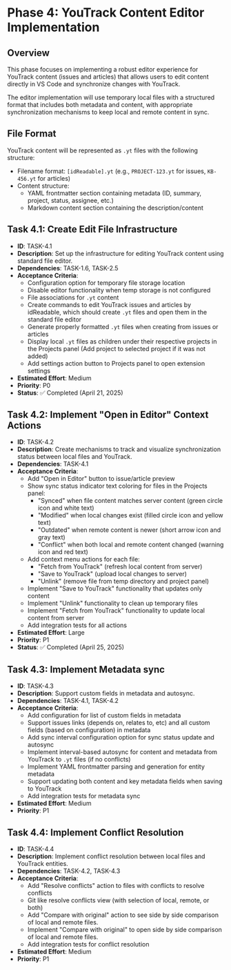 # Phase 4: YouTrack Content Editor Implementation

## Overview
This phase focuses on implementing a robust editor experience for YouTrack content (issues and articles) that allows users to edit content directly in VS Code and synchronize changes with YouTrack.

The editor implementation will use temporary local files with a structured format that includes both metadata and content, with appropriate synchronization mechanisms to keep local and remote content in sync.

## File Format
YouTrack content will be represented as `.yt` files with the following structure:
- Filename format: `[idReadable].yt` (e.g., `PROJECT-123.yt` for issues, `KB-456.yt` for articles)
- Content structure:
  - YAML frontmatter section containing metadata (ID, summary, project, status, assignee, etc.)
  - Markdown content section containing the description/content

## Task 4.1: Create Edit File Infrastructure
- **ID**: TASK-4.1
- **Description**: Set up the infrastructure for editing YouTrack content using standard file editor.
- **Dependencies**: TASK-1.6, TASK-2.5
- **Acceptance Criteria**:
  - Configuration option for temporary file storage location
  - Disable editor functionality when temp storage is not configured
  - File associations for `.yt` content
  - Create commands to edit YouTrack issues and articles by idReadable, which should create `.yt` files and open them in the standard file editor
  - Generate properly formatted `.yt` files when creating from issues or articles
  - Display local `.yt` files as children under their respective projects in the Projects panel (Add project to selected project if it was not added)
  - Add settings action button to Projects panel to open extension settings
- **Estimated Effort**: Medium
- **Priority**: P0
- **Status**: ✅ Completed (April 21, 2025)

## Task 4.2: Implement "Open in Editor" Context Actions
- **ID**: TASK-4.2
- **Description**: Create mechanisms to track and visualize synchronization status between local files and YouTrack.
- **Dependencies**: TASK-4.1
- **Acceptance Criteria**:
  - Add "Open in Editor" button to issue/article preview
  - Show sync status indicator text coloring for files in the Projects panel:
    - "Synced" when file content matches server content (green circle icon and white text)
    - "Modified" when local changes exist (filled circle icon and yellow text)
    - "Outdated" when remote content is newer (short arrow icon and gray text)
    - "Conflict" when both local and remote content changed (warning icon and red text)
  - Add context menu actions for each file:
    - "Fetch from YouTrack" (refresh local content from server)
    - "Save to YouTrack" (upload local changes to server)
    - "Unlink" (remove file from temp directory and project panel)
  - Implement "Save to YouTrack" functionality that updates only content
  - Implement "Unlink" functionality to clean up temporary files
  - Implement "Fetch from YouTrack" functionality to update local content from server
  - Add integration tests for all actions
- **Estimated Effort**: Large
- **Priority**: P1
- **Status**: ✅ Completed (April 25, 2025)

## Task 4.3: Implement Metadata sync
- **ID**: TASK-4.3
- **Description**: Support custom fields in metadata and autosync.
- **Dependencies**: TASK-4.1, TASK-4.2
- **Acceptance Criteria**:
  - Add configuration for list of custom fields in metadata
  - Support issues links (depends on, relates to, etc) and all custom fields (based on configuration) in metadata
  - Add sync interval configuration option for sync status update and autosync
  - Implement interval-based autosync for content and metadata from YouTrack to `.yt` files (if no conflicts)
  - Implement YAML frontmatter parsing and generation for entity metadata
  - Support updating both content and key metadata fields when saving to YouTrack
  - Add integration tests for metadata sync
- **Estimated Effort**: Medium
- **Priority**: P1

## Task 4.4: Implement Conflict Resolution
- **ID**: TASK-4.4
- **Description**: Implement conflict resolution between local files and YouTrack entities.
- **Dependencies**: TASK-4.2, TASK-4.3
- **Acceptance Criteria**:
  - Add "Resolve conflicts" action to files with conflicts to resolve conflicts
  - Git like resolve conflicts view (with selection of local, remote, or both)
  - Add "Compare with original" action to see side by side comparison of local and remote files.
  - Implement "Compare with original" to open side by side comparison of local and remote files.
  - Add integration tests for conflict resolution
- **Estimated Effort**: Medium
- **Priority**: P1
